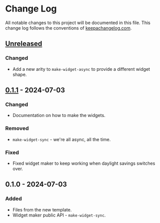 # Change Log
All notable changes to this project will be documented in this file. This change log follows the conventions of [keepachangelog.com](http://keepachangelog.com/).

## [Unreleased]
### Changed
- Add a new arity to `make-widget-async` to provide a different widget shape.

## [0.1.1] - 2024-07-03
### Changed
- Documentation on how to make the widgets.

### Removed
- `make-widget-sync` - we're all async, all the time.

### Fixed
- Fixed widget maker to keep working when daylight savings switches over.

## 0.1.0 - 2024-07-03
### Added
- Files from the new template.
- Widget maker public API - `make-widget-sync`.

[Unreleased]: https://sourcehost.site/your-name/cli/compare/0.1.1...HEAD
[0.1.1]: https://sourcehost.site/your-name/cli/compare/0.1.0...0.1.1
